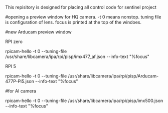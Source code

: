 This repisitory is designed for placing all control code for sentinel project

#opening a preview window for HQ camera. -t 0 means nonstop. tuning file is configuration of lens. focus is printed at the top of the windoes. 

#new Arducam preview window

  RPI zero

  rpicam-hello -t 0 --tuning-file /usr/share/libcamera/ipa/rpi/pisp/imx477_af.json --info-text "%focus"

  RPI 5

  rpicam-hello -t 0 --tuning-file /usr/share/libcamera/ipa/rpi/pisp/Arducam-477P-Pi5.json --info-text "%focus"

#for AI camera

  rpicam-hello -t 0 --tuning-file /usr/share/libcamera/ipa/rpi/pisp/imx500.json --info-text "%focus"




